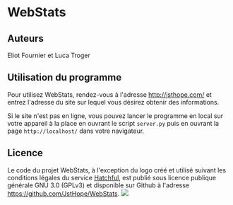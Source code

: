 # WebStats

## Auteurs

Eliot Fournier et Luca Troger

## Utilisation du programme

Pour utilisez WebStats, rendez-vous à l'adresse http://jsthope.com/ et entrez l'adresse du site sur lequel vous désirez obtenir des informations.

Si le site n'est pas en ligne, vous pouvez lancer le programme en local sur votre appareil à la place en ouvrant le script `server.py` puis en ouvrant la page `http://localhost/` dans votre navigateur.

## Licence

Le code du projet WebStats, à l'exception du logo créé et utilisé suivant les conditions légales du service [Hatchful](https://hatchful.shopify.com/fr/terms), est publié sous licence publique générale GNU 3.0 (GPLv3) et disponible sur Github à l'adresse https://github.com/JstHope/WebStats. 
![](https://www.gnu.org/graphics/gplv3-or-later.png)
